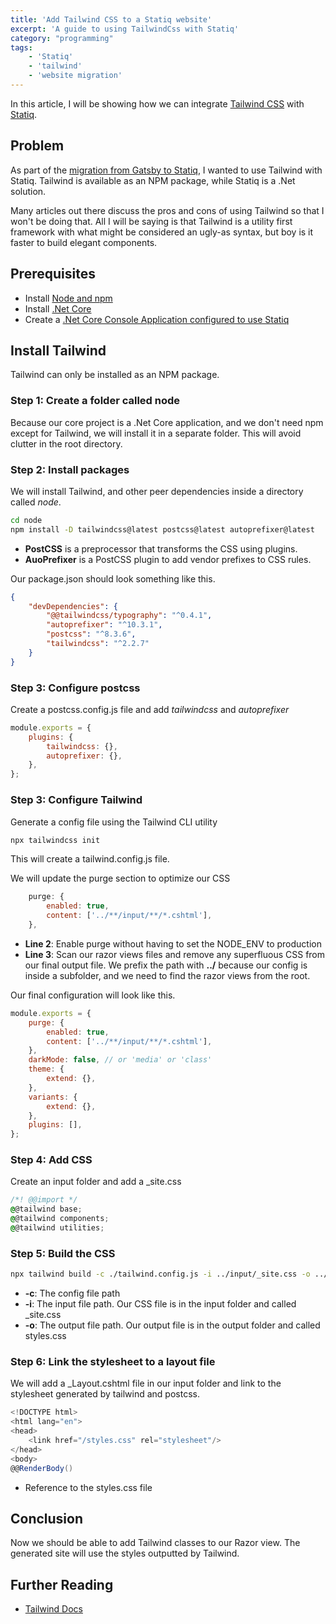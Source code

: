 ```yaml
---
title: 'Add Tailwind CSS to a Statiq website'
excerpt: 'A guide to using TailwindCss with Statiq'
category: "programming"
tags:
    - 'Statiq'
    - 'tailwind'
    - 'website migration'
---
```


In this article, I will be showing how we can integrate [Tailwind CSS](https://tailwindcss.com/) with [Statiq](https://www.statiq.dev/web/).

## Problem

As part of the [migration from Gatsby to Statiq](./migrating-gatsby-statiq), I wanted to use Tailwind with Statiq. Tailwind is available as an NPM package, while Statiq is a .Net solution.

Many articles out there discuss the pros and cons of using Tailwind so that I won't be doing that. All I will be saying is that Tailwind is a utility first framework with what might be considered an ugly-as syntax, but boy is it faster to build elegant components.

## Prerequisites

-   Install [Node and npm](https://nodejs.org/en/)
-   Install [.Net Core](https://dotnet.microsoft.com/)
-   Create a [.Net Core Console Application configured to use Statiq](https://www.statiq.dev/web/)

## Install Tailwind

Tailwind can only be installed as an NPM package.

### Step 1: Create a folder called node

Because our core project is a .Net Core application, and we don't need npm except for Tailwind, we will install it in a separate folder. This will avoid clutter in the root directory.

### Step 2: Install packages

We will install Tailwind, and other peer dependencies inside a directory called _node_.

```bash
cd node
npm install -D tailwindcss@latest postcss@latest autoprefixer@latest
```

-   **PostCSS** is a preprocessor that transforms the CSS using plugins.
-   **AuoPrefixer** is a PostCSS plugin to add vendor prefixes to CSS rules.

Our package.json should look something like this.

```json
{
    "devDependencies": {
        "@@tailwindcss/typography": "^0.4.1",
        "autoprefixer": "^10.3.1",
        "postcss": "^8.3.6",
        "tailwindcss": "^2.2.7"
    }
}
```

### Step 3: Configure postcss

Create a postcss.config.js file and add _tailwindcss_ and _autoprefixer_

```javascript
module.exports = {
    plugins: {
        tailwindcss: {},
        autoprefixer: {},
    },
};
```

### Step 3: Configure Tailwind

Generate a config file using the Tailwind CLI utility

```bash
npx tailwindcss init
```

This will create a tailwind.config.js file.

We will update the purge section to optimize our CSS

```js
    purge: {
        enabled: true,
        content: ['../**/input/**/*.cshtml'],
    },
```

-   **Line 2**: Enable purge without having to set the NODE_ENV to production
-   **Line 3**: Scan our razor views files and remove any superfluous CSS from our final output file. We prefix the path with **../** because our config is inside a subfolder, and we need to find the razor views from the root.

Our final configuration will look like this.

```js
module.exports = {
    purge: {
        enabled: true,
        content: ['../**/input/**/*.cshtml'],
    },
    darkMode: false, // or 'media' or 'class'
    theme: {
        extend: {},
    },
    variants: {
        extend: {},
    },
    plugins: [],
};
```

### Step 4: Add CSS

Create an input folder and add a \_site.css

```css
/*! @@import */
@@tailwind base;
@@tailwind components;
@@tailwind utilities;
```

### Step 5: Build the CSS

```bash
npx tailwind build -c ./tailwind.config.js -i ../input/_site.css -o ../Bookland/output/assets/styles.css
```

-   **-c**: The config file path
-   **-i**: The input file path. Our CSS file is in the input folder and called \_site.css
-   **-o**: The output file path. Our output file is in the output folder and called styles.css

### Step 6: Link the stylesheet to a layout file

We will add a \_Layout.cshtml file in our input folder and link to the stylesheet generated by tailwind and postcss.

```cs
<!DOCTYPE html>
<html lang="en">
<head>
    <link href="/styles.css" rel="stylesheet"/>
</head>
<body>
@@RenderBody()
```

-   Reference to the styles.css file

## Conclusion

Now we should be able to add Tailwind classes to our Razor view. The generated site will use the styles outputted by Tailwind.

## Further Reading

-   [Tailwind Docs](https://tailwindcss.com/docs)
